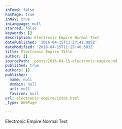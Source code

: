 ```yaml
---
inFeed: false
hasPage: true
inNav: true
inLanguage: null
starred: false
keywords: []
description: Electronic Empire Normal Text
datePublished: '2016-04-15T11:27:42.985Z'
dateModified: '2016-04-15T11:25:46.503Z'
title: Electronic Empire Title
author: []
sourcePath: _posts/2016-04-15-electronic-empire.md
published: true
authors: []
publisher:
  name: null
  domain: null
  url: null
  favicon: null
url: electronic-empire/index.html
_type: WebPage

---
```

Electronic Empire Normal Text